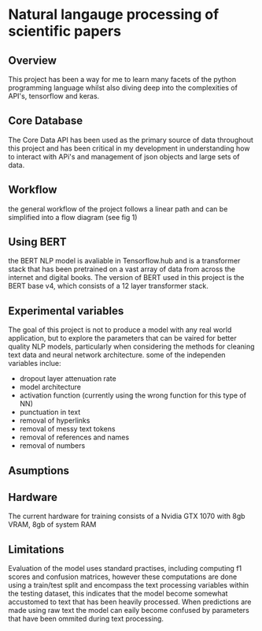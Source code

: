 # Natural langauge processing of scientific papers
## Overview
This project has been a way for me to learn many facets of the python programming language whilst also diving deep into the complexities of API's, tensorflow and keras. 

## Core Database
The Core Data API has been used as the primary source of data throughout this project and has been critical in my development in understanding how to interact with APi's and management of json objects and large sets of data. 

## Workflow
the general workflow of the project follows a linear path and can be simplified into a flow diagram (see fig 1)

## Using BERT
the BERT NLP model is avaliable in Tensorflow.hub and is a transformer stack that has been pretrained on a vast array of data from across the internet and digital books. The version of BERT used in this project is the BERT base v4, which consists of a 12 layer transformer stack.

## Experimental variables
The goal of this project is not to produce a model with any real world application, but to explore the parameters that can be vaired for better quality NLP models, particularly when considering the methods for cleaning text data and neural network architecture.
some of the independen variables inclue:

- dropout layer attenuation rate
- model architecture
- activation function (currently using the wrong function for this type of NN)
- punctuation in text
- removal of hyperlinks
- removal of messy text tokens
- removal of references and names
- removal of numbers

## Asumptions

## Hardware
The current hardware for training consists of a 
Nvidia GTX 1070 with 8gb VRAM, 8gb of system RAM

## Limitations
Evaluation of the model uses standard practises, including computing f1 scores and confusion matrices, however these computations are done using a train/test split and encompass the text processing variables within the testing dataset, this indicates that the model become somewhat accustomed to text that has been heavily processed. When predictions are made using raw text the model can eaily become confused by parameters that have been ommited during text processing.


